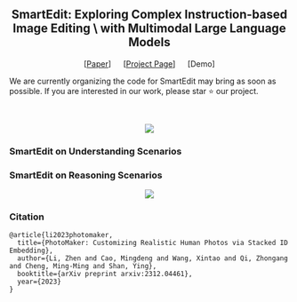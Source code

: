 <!-- <p align="center"> <img src="https://photo-maker.github.io/assets/logo.png" height=100> </p> -->

<!-- ## <div align="center"><b>PhotoMaker</b></div> -->
<div align="center">
  
## SmartEdit: Exploring Complex Instruction-based Image Editing \\ with Multimodal Large Language Models
[[Paper](https://arxiv.org/abs/2312.04461)] &emsp; [[Project Page](https://photo-maker.github.io)] &emsp; [Demo] <be>
</div>

We are currently organizing the code for SmartEdit may bring as soon as possible.
If you are interested in our work, please star ⭐ our project. 

<br>

<p align="center">
  <img src="https://photo-maker.github.io/assets/teaser.jpg">
</p>

### SmartEdit on Understanding Scenarios


### SmartEdit on Reasoning Scenarios

<p align="center">
  <img src="https://photo-maker.github.io/assets/website_recontext_lowres.jpg">
</p>




### Citation	

```
@article{li2023photomaker,
  title={PhotoMaker: Customizing Realistic Human Photos via Stacked ID Embedding},
  author={Li, Zhen and Cao, Mingdeng and Wang, Xintao and Qi, Zhongang and Cheng, Ming-Ming and Shan, Ying},
  booktitle={arXiv preprint arxiv:2312.04461},
  year={2023}
}
```
